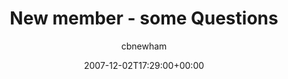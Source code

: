---
title: 'New member - some Questions'
posts: 5
hash: '8Ua1zkLu'
author: 'cbnewham'
date: 2007-12-02T17:29:00+00:00
sources:
  - https://tokipona.yahoogroups.narkive.com/8Ua1zkLu
---